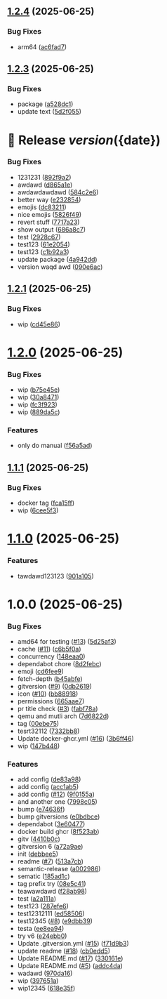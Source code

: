 ## [1.2.4](https://github.com/yggdrion/firecast-test/compare/v1.2.3...v1.2.4) (2025-06-25)

### Bug Fixes

* arm64 ([ac6fad7](https://github.com/yggdrion/firecast-test/commit/ac6fad7201051c7941bf3c8f35b4ffc930f2903a))

## [1.2.3](https://github.com/yggdrion/firecast-test/compare/v1.2.2...v1.2.3) (2025-06-25)

### Bug Fixes

* package ([a528dc1](https://github.com/yggdrion/firecast-test/commit/a528dc12b9479357a6935c97c2397c671b91726b))
* update text ([5d2f055](https://github.com/yggdrion/firecast-test/commit/5d2f0553059a79b8179d402abecb8c81fc1e4546))

# 🚀 Release ${version} (${date})

### Bug Fixes

* 1231231 ([892f9a2](https://github.com/yggdrion/firecast-test/commit/892f9a2c4a1d2fd836fe33e26fa9720a5d60eed6))
* awdawd ([d865a1e](https://github.com/yggdrion/firecast-test/commit/d865a1e1535a795c5e2b90dc9b671452c7f94fa6))
* awdawdawdawd ([584c2e6](https://github.com/yggdrion/firecast-test/commit/584c2e6e240be5bc0e2acb2aac9c038d3d370637))
* better way ([e232854](https://github.com/yggdrion/firecast-test/commit/e232854c05198a6594887d43cb54f1082a348a98))
* emojis ([dc83211](https://github.com/yggdrion/firecast-test/commit/dc832119ce75d29ff9a17dab9eab5b2d3d91f2a8))
* nice emojis ([5826f49](https://github.com/yggdrion/firecast-test/commit/5826f4925bf4c6ac50a2c0b3fc499bd9bdd6bdc9))
* revert stuff ([7717a23](https://github.com/yggdrion/firecast-test/commit/7717a23db5f6fd74971b3aeeb62e0b1eaa78e368))
* show output ([686a8c7](https://github.com/yggdrion/firecast-test/commit/686a8c79c3c7956f39bc8002c341f0b9c39995d9))
* test ([2928c67](https://github.com/yggdrion/firecast-test/commit/2928c677830cdef60d3a6a292aaef732685bebe4))
* test123 ([61e2054](https://github.com/yggdrion/firecast-test/commit/61e205422535118bbf8af7a2ee25a521b8767f5a))
* test123 ([c1b92a3](https://github.com/yggdrion/firecast-test/commit/c1b92a398356abae75cce9fb9b7affdee40c12a5))
* update package ([4a942dd](https://github.com/yggdrion/firecast-test/commit/4a942dd8e09daae93a4dc85cd37b61934b94af07))
* version waqd awd ([090e6ac](https://github.com/yggdrion/firecast-test/commit/090e6acbf0e397155500988dc6c275d3648fa449))

## [1.2.1](https://github.com/yggdrion/firecast-test/compare/v1.2.0...v1.2.1) (2025-06-25)


### Bug Fixes

* wip ([cd45e86](https://github.com/yggdrion/firecast-test/commit/cd45e8670f4c0fa60964b19dcb90399b49cfcc6b))

# [1.2.0](https://github.com/yggdrion/firecast-test/compare/v1.1.1...v1.2.0) (2025-06-25)


### Bug Fixes

* wip ([b75e45e](https://github.com/yggdrion/firecast-test/commit/b75e45e5443540e5213cb366c13858553518c175))
* wip ([30a8471](https://github.com/yggdrion/firecast-test/commit/30a8471084ff4645b34d7a49d001193068cc1075))
* wip ([fc3f923](https://github.com/yggdrion/firecast-test/commit/fc3f9239f52eb2885fda56d62f2773c645bdbc74))
* wip ([889da5c](https://github.com/yggdrion/firecast-test/commit/889da5ccb3dc2c41112abe714cfcf2d8c044b251))


### Features

* only do manual ([f56a5ad](https://github.com/yggdrion/firecast-test/commit/f56a5ada2c37a5be54a9f057ebff822c83477787))

## [1.1.1](https://github.com/yggdrion/firecast-test/compare/v1.1.0...v1.1.1) (2025-06-25)


### Bug Fixes

* docker tag ([fca15ff](https://github.com/yggdrion/firecast-test/commit/fca15ff939ee0671cc0ea23cd1ac2293f454edd0))
* wip ([6cee5f3](https://github.com/yggdrion/firecast-test/commit/6cee5f350734ea3e568c64da338d1fc9919f8b50))

# [1.1.0](https://github.com/yggdrion/firecast-test/compare/v1.0.0...v1.1.0) (2025-06-25)


### Features

* tawdawd123123 ([901a105](https://github.com/yggdrion/firecast-test/commit/901a1053e53e744dcdb77d09bc3c273f5244e32b))

# 1.0.0 (2025-06-25)


### Bug Fixes

* amd64 for testing ([#13](https://github.com/yggdrion/firecast-test/issues/13)) ([5d25af3](https://github.com/yggdrion/firecast-test/commit/5d25af35eab3aa1866c9207fc450505cecfe77f5))
* cache ([#11](https://github.com/yggdrion/firecast-test/issues/11)) ([c6b5f0a](https://github.com/yggdrion/firecast-test/commit/c6b5f0ace630d47e6bc78eaf621a13fb551b488b))
* concurrency ([148eaa0](https://github.com/yggdrion/firecast-test/commit/148eaa053b4bc44ea090a7f1e3f48168b31446ab))
* dependabot chore ([8d2febc](https://github.com/yggdrion/firecast-test/commit/8d2febc629b07781707ddc3b800ad88c977aafa4))
* emoji ([cd6fee9](https://github.com/yggdrion/firecast-test/commit/cd6fee9c2df11ccea9a0c0dfe7e649b54f166d08))
* fetch-depth ([b45abfe](https://github.com/yggdrion/firecast-test/commit/b45abfecb7c8604b1a75babf4b8ba649a3d20021))
* gitversion ([#9](https://github.com/yggdrion/firecast-test/issues/9)) ([0db2619](https://github.com/yggdrion/firecast-test/commit/0db2619b928dfd63cb3eb887ef3def4ab7c497f5))
* icon ([#10](https://github.com/yggdrion/firecast-test/issues/10)) ([bb88918](https://github.com/yggdrion/firecast-test/commit/bb88918f716499983878a8f04922e91b3820d8bc))
* permissions ([665aae7](https://github.com/yggdrion/firecast-test/commit/665aae73a0ce22c1691d6d5a5a935e2eef58e805))
* pr title check ([#3](https://github.com/yggdrion/firecast-test/issues/3)) ([fabf78a](https://github.com/yggdrion/firecast-test/commit/fabf78ae05c7890da7d0d90649095a622c808fc1))
* qemu and mutli arch ([7d6822d](https://github.com/yggdrion/firecast-test/commit/7d6822d0b718922d0f814252b10c3dfcd21cf663))
* tag ([00ebe75](https://github.com/yggdrion/firecast-test/commit/00ebe75a7073cfda8cea8e2f0f92974f7cbc9483))
* tesrt32112 ([7332bb8](https://github.com/yggdrion/firecast-test/commit/7332bb8cf01f9ba329064231b9530733362700dd))
* Update docker-ghcr.yml ([#16](https://github.com/yggdrion/firecast-test/issues/16)) ([3b6ff46](https://github.com/yggdrion/firecast-test/commit/3b6ff469c8d006e7c5d348a47ee0b73d873437cc))
* wip ([147b448](https://github.com/yggdrion/firecast-test/commit/147b448fe9ab6922feb4ca55dd63e15f4d1d6f44))


### Features

* add config ([de83a98](https://github.com/yggdrion/firecast-test/commit/de83a98e9807a9afa9472dcbfd9f1a6e9a321ace))
* add config ([acc1ab5](https://github.com/yggdrion/firecast-test/commit/acc1ab591565b560118c77124c17469f563958f3))
* add config ([#12](https://github.com/yggdrion/firecast-test/issues/12)) ([9f0155a](https://github.com/yggdrion/firecast-test/commit/9f0155a50513d756591e49765771353e79e3edcb))
* and another one ([7998c05](https://github.com/yggdrion/firecast-test/commit/7998c05775efe0b12cad7576ddc80aa83e58b60d))
* bump ([e74636f](https://github.com/yggdrion/firecast-test/commit/e74636fdf548f85f3285c01e21ac762d68d6167b))
* bump gitversions ([e0bdbce](https://github.com/yggdrion/firecast-test/commit/e0bdbce65a60aaabafcf55a961aac491a7e9c589))
* dependabot ([3e60477](https://github.com/yggdrion/firecast-test/commit/3e6047783386d2739472c6df2619d7a9ba69ea65))
* docker build ghcr ([8f523ab](https://github.com/yggdrion/firecast-test/commit/8f523ab6c6c7695e905aa3842788e512e36d1588))
* gitv ([4410b0c](https://github.com/yggdrion/firecast-test/commit/4410b0c9f1f8612c78d01bb0fa05ddaa11208781))
* gitversion 6 ([a72a9ae](https://github.com/yggdrion/firecast-test/commit/a72a9ae0645935dfcda0ffd7eb428f25d42aafba))
* init ([debbee5](https://github.com/yggdrion/firecast-test/commit/debbee53db4d52ddd797938c3ff69a18ac5e2f33))
* readme ([#7](https://github.com/yggdrion/firecast-test/issues/7)) ([513a7cb](https://github.com/yggdrion/firecast-test/commit/513a7cb2115b8728e20c6ecae476cb5d065b5c25))
* semantic-release ([a002986](https://github.com/yggdrion/firecast-test/commit/a002986943a1ff51c6a232a84acf5424b4e6dbe1))
* sematic ([185ad1c](https://github.com/yggdrion/firecast-test/commit/185ad1c8a5eab40b814f34a3d7eb1f18c84793b8))
* tag prefix try ([08e5c41](https://github.com/yggdrion/firecast-test/commit/08e5c4156b3e91fe6051b6eec66f17c5f4c64573))
* teawawdawd ([f28ab98](https://github.com/yggdrion/firecast-test/commit/f28ab9819a767445d3b62befc7764965ac20626e))
* test ([a2a111a](https://github.com/yggdrion/firecast-test/commit/a2a111a8cad76a64011f1d2e342f6d56ac47fd36))
* test123 ([287efe6](https://github.com/yggdrion/firecast-test/commit/287efe65779a487f3b5d48560e21365ea73628e3))
* test12312111 ([ed58506](https://github.com/yggdrion/firecast-test/commit/ed585063fcd57327704b5db5f706bfedaba71de0))
* test12345 ([#8](https://github.com/yggdrion/firecast-test/issues/8)) ([e9dbb39](https://github.com/yggdrion/firecast-test/commit/e9dbb39b127257d07feef2ed969f0b2b64b936b8))
* testa ([ee8ea94](https://github.com/yggdrion/firecast-test/commit/ee8ea94c26c017026a24601ebf841a3777b5461a))
* try v6 ([e24ebb0](https://github.com/yggdrion/firecast-test/commit/e24ebb040288b54393ba3b16658207c7e73e7ba7))
* Update .gitversion.yml ([#15](https://github.com/yggdrion/firecast-test/issues/15)) ([f71d9b3](https://github.com/yggdrion/firecast-test/commit/f71d9b38c8c7109d55eeba1193c863d5eea7e1c6))
* update readme ([#18](https://github.com/yggdrion/firecast-test/issues/18)) ([cb0edd5](https://github.com/yggdrion/firecast-test/commit/cb0edd5754e90f45060524379fe7cb73d52e8e73))
* Update README.md ([#17](https://github.com/yggdrion/firecast-test/issues/17)) ([330161e](https://github.com/yggdrion/firecast-test/commit/330161eaa4fb20e9658b8885260055dac5b98d28))
* Update README.md ([#5](https://github.com/yggdrion/firecast-test/issues/5)) ([addc4da](https://github.com/yggdrion/firecast-test/commit/addc4da8244427996c3f1de2d22da14030c7118c))
* wadawd ([970da16](https://github.com/yggdrion/firecast-test/commit/970da166a6c635086af55fd2fe96784234f9eaf8))
* wip ([397651a](https://github.com/yggdrion/firecast-test/commit/397651a72ce87f935fdc638f460ab43437186199))
* wip12345 ([618e35f](https://github.com/yggdrion/firecast-test/commit/618e35fd74a2bf36183349b00650c981a677d444))
